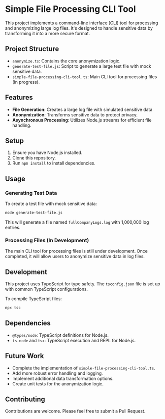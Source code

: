 # Simple File Processing CLI Tool

This project implements a command-line interface (CLI) tool for processing and anonymizing large log files. It's designed to handle sensitive data by transforming it into a more secure format.

## Project Structure

- `anonymize.ts`: Contains the core anonymization logic.
- `generate-test-file.js`: Script to generate a large test file with mock sensitive data.
- `simple-file-processing-cli-tool.ts`: Main CLI tool for processing files (in progress).

## Features

- **File Generation**: Creates a large log file with simulated sensitive data.
- **Anonymization**: Transforms sensitive data to protect privacy.
- **Asynchronous Processing**: Utilizes Node.js streams for efficient file handling.

## Setup

1. Ensure you have Node.js installed.
2. Clone this repository.
3. Run `npm install` to install dependencies.

## Usage

### Generating Test Data

To create a test file with mock sensitive data:

```bash
node generate-test-file.js
```

This will generate a file named `fullCompanyLogs.log` with 1,000,000 log entries.

### Processing Files (In Development)

The main CLI tool for processing files is still under development. Once completed, it will allow users to anonymize sensitive data in log files.

## Development

This project uses TypeScript for type safety. The `tsconfig.json` file is set up with common TypeScript configurations.

To compile TypeScript files:

```bash
npx tsc
```

## Dependencies

- `@types/node`: TypeScript definitions for Node.js.
- `ts-node` and `tsx`: TypeScript execution and REPL for Node.js.

## Future Work

- Complete the implementation of `simple-file-processing-cli-tool.ts`.
- Add more robust error handling and logging.
- Implement additional data transformation options.
- Create unit tests for the anonymization logic.

## Contributing

Contributions are welcome. Please feel free to submit a Pull Request.

